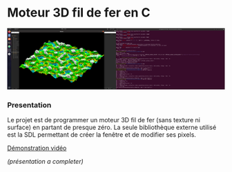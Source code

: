 # Moteur 3D fil de fer en C

![generation terrain](readme_fichiers/capture_moteur3dbg_montagnes.png)

### Presentation

Le projet est de programmer un moteur 3D fil de fer (sans texture ni surface) en partant de presque zéro. 
La seule bibliothèque externe utilisé est la SDL permettant de créer la fenêtre et de modifier ses pixels.

[Démonstration vidéo](http://82.65.166.163/1to/fichiers/3dbg.ogv)

_(présentation a completer)_
